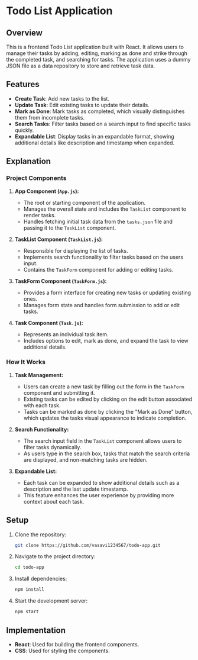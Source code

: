 
# Todo List Application

## Overview

This is a frontend Todo List application built with React. It allows users to manage their tasks by adding, editing, marking as done and strike through the completed task, and searching for tasks. The application uses a dummy JSON file as a data repository to store and retrieve task data.

## Features

- **Create Task**: Add new tasks to the list.
- **Update Task**: Edit existing tasks to update their details.
- **Mark as Done**: Mark tasks as completed, which visually distinguishes them from incomplete tasks.
- **Search Tasks**: Filter tasks based on a search input to find specific tasks quickly.
- **Expandable List**: Display tasks in an expandable format, showing additional details like description and timestamp when expanded.

## Explanation

### Project Components

1. **App Component (`App.js`):**
   - The root or starting component of the application.
   - Manages the overall state and includes the `TaskList` component to render tasks.
   - Handles fetching initial task data from the `tasks.json` file and passing it to the `TaskList` component.

2. **TaskList Component (`TaskList.js`):**
   - Responsible for displaying the list of tasks.
   - Implements search functionality to filter tasks based on the users input.
   - Contains the `TaskForm` component for adding or editing tasks.

3. **TaskForm Component (`TaskForm.js`):**
   - Provides a form interface for creating new tasks or updating existing ones.
   - Manages form state and handles form submission to add or edit tasks.

4. **Task Component (`Task.js`):**
   - Represents an individual task item.
   - Includes options to edit, mark as done, and expand the task to view additional details.

### How It Works

1. **Task Management:**
   - Users can create a new task by filling out the form in the `TaskForm` component and submitting it.
   - Existing tasks can be edited by clicking on the edit button associated with each task.
   - Tasks can be marked as done by clicking the "Mark as Done" button, which updates the tasks visual appearance to indicate completion.

2. **Search Functionality:**
   - The search input field in the `TaskList` component allows users to filter tasks dynamically.
   - As users type in the search box, tasks that match the search criteria are displayed, and non-matching tasks are hidden.

3. **Expandable List:**
   - Each task can be expanded to show additional details such as a description and the last update timestamp.
   - This feature enhances the user experience by providing more context about each task.

## Setup

1. Clone the repository:
    ```bash
    git clone https://github.com/vasavi1234567/todo-app.git
    ```

2. Navigate to the project directory:
    ```bash
    cd todo-app
    ```

3. Install dependencies:
    ```bash
    npm install
    ```

4. Start the development server:
    ```bash
    npm start
    ```

 
 ## Implementation

- **React**: Used for building the frontend components.
- **CSS**: Used for styling the components.




 
